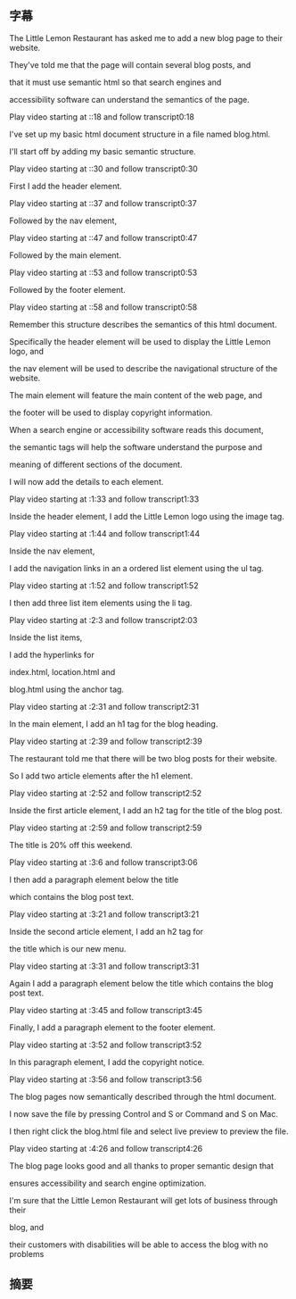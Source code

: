 ## 字幕

The Little Lemon Restaurant has asked me to add a new blog page to their website. 

They've told me that the page will contain several blog posts, and 

that it must use semantic html so that search engines and 

accessibility software can understand the semantics of the page.

Play video starting at ::18 and follow transcript0:18

I've set up my basic html document structure in a file named blog.html. 

I'll start off by adding my basic semantic structure.

Play video starting at ::30 and follow transcript0:30

First I add the header element.

Play video starting at ::37 and follow transcript0:37

Followed by the nav element,

Play video starting at ::47 and follow transcript0:47

Followed by the main element.

Play video starting at ::53 and follow transcript0:53

Followed by the footer element.

Play video starting at ::58 and follow transcript0:58

Remember this structure describes the semantics of this html document. 

Specifically the header element will be used to display the Little Lemon logo, and 

the nav element will be used to describe the navigational structure of the website. 

The main element will feature the main content of the web page, and 

the footer will be used to display copyright information. 

When a search engine or accessibility software reads this document, 

the semantic tags will help the software understand the purpose and 

meaning of different sections of the document. 

I will now add the details to each element.

Play video starting at :1:33 and follow transcript1:33

Inside the header element, I add the Little Lemon logo using the image tag.

Play video starting at :1:44 and follow transcript1:44

Inside the nav element, 

I add the navigation links in an a ordered list element using the ul tag.

Play video starting at :1:52 and follow transcript1:52

I then add three list item elements using the li tag.

Play video starting at :2:3 and follow transcript2:03

Inside the list items, 

I add the hyperlinks for 

index.html, location.html and 

blog.html using the anchor tag.

Play video starting at :2:31 and follow transcript2:31

In the main element, I add an h1 tag for the blog heading.

Play video starting at :2:39 and follow transcript2:39

The restaurant told me that there will be two blog posts for their website. 

So I add two article elements after the h1 element.

Play video starting at :2:52 and follow transcript2:52

Inside the first article element, I add an h2 tag for the title of the blog post.

Play video starting at :2:59 and follow transcript2:59

The title is 20% off this weekend.

Play video starting at :3:6 and follow transcript3:06

I then add a paragraph element below the title 

which contains the blog post text.

Play video starting at :3:21 and follow transcript3:21

Inside the second article element, I add an h2 tag for 

the title which is our new menu.

Play video starting at :3:31 and follow transcript3:31

Again I add a paragraph element below the title which contains the blog post text.

Play video starting at :3:45 and follow transcript3:45

Finally, I add a paragraph element to the footer element.

Play video starting at :3:52 and follow transcript3:52

In this paragraph element, I add the copyright notice.

Play video starting at :3:56 and follow transcript3:56

The blog pages now semantically described through the html document. 

I now save the file by pressing Control and S or Command and S on Mac. 

I then right click the blog.html file and select live preview to preview the file.

Play video starting at :4:26 and follow transcript4:26

The blog page looks good and all thanks to proper semantic design that 

ensures accessibility and search engine optimization. 

I'm sure that the Little Lemon Restaurant will get lots of business through their 

blog, and 

their customers with disabilities will be able to access the blog with no problems

## 摘要